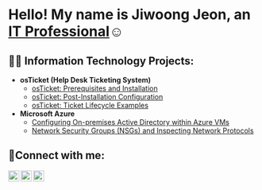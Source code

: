<h1>Hello! My name is Jiwoong Jeon, an <a href="https://linkedin.com/in/Josh">IT Professional</a>☺</h1>

<h2>👨‍💻 Information Technology Projects:</h2>

- <b>osTicket (Help Desk Ticketing System)</b>
  - [osTicket: Prerequisites and Installation](https://github.com/jiwoongjeon89/osticket-prereqs)
  - [osTicket: Post-Installation Configuration](https://github.com/jiwoongjeon89/post-install-config)
  - [osTicket: Ticket Lifecycle Examples](https://github.com/jiwoongjeon89/ticket-lifecycle)
- <b>Microsoft Azure</b>
  - [Configuring On-premises Active Directory within Azure VMs](https://github.com/jiwoongjeon89/configure-ad)
  - [Network Security Groups (NSGs) and Inspecting Network Protocols](https://github.com/jiwoongjeon89/azure-network-protocols)

<h2>🤳Connect with me:</h2>

[<img align="left" alt="Josh | Twitter" width="22px" src="https://cdn.jsdelivr.net/npm/simple-icons@v3/icons/twitter.svg" />][twitter]
[<img align="left" alt="Josh | LinkedIn" width="22px" src="https://cdn.jsdelivr.net/npm/simple-icons@v3/icons/linkedin.svg" />][linkedin]
[<img align="left" alt="Josh | Instagram" width="22px" src="https://cdn.jsdelivr.net/npm/simple-icons@v3/icons/instagram.svg" />][instagram]

[twitter]: https://twitter.com/Josh
[instagram]: https://www.instagram.com/Josh
[linkedin]: https://linkedin.com/in/Josh
